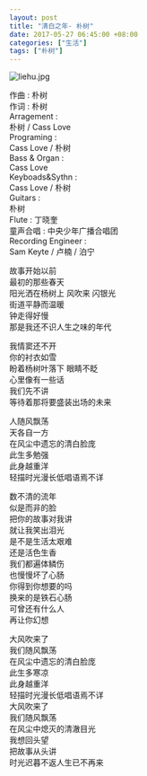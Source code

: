 ```yaml
---
layout: post
title: "清白之年- 朴树"
date: 2017-05-27 06:45:00 +08:00
categories: ["生活"]
tags: ["朴树"]
---
```

 
![liehu.jpg](https://xy07-1251893119.costj.myqcloud.com/2017/05/26/3883875913.jpg "liehu.jpg")

作曲 : 朴树  
作词 : 朴树  
Arragement :  
朴树 / Cass Love  
Programing :  
Cass Love / 朴树  
Bass & Organ :  
Cass Love  
Keyboads&Sythn :  
Cass Love / 朴树  
Guitars :  
朴树  
Flute : 丁晓奎  
童声合唱 : 中央少年广播合唱团  
Recording Engineer :  
Sam Keyte / 卢楠 / 泊宁

故事开始以前  
最初的那些春天  
阳光洒在杨树上 风吹来 闪银光  
街道平静而温暖  
钟走得好慢  
那是我还不识人生之味的年代

我情窦还不开  
你的衬衣如雪  
盼着杨树叶落下 眼睛不眨  
心里像有一些话  
我们先不讲  
等待着那将要盛装出场的未来

人随风飘荡  
天各自一方  
在风尘中遗忘的清白脸庞  
此生多勉强  
此身越重洋  
轻描时光漫长低唱语焉不详

数不清的流年  
似是而非的脸  
把你的故事对我讲  
就让我笑出泪光  
是不是生活太艰难  
还是活色生香  
我们都遍体鳞伤  
也慢慢坏了心肠  
你得到你想要的吗  
换来的是铁石心肠  
可曾还有什么人  
再让你幻想

大风吹来了  
我们随风飘荡  
在风尘中遗忘的清白脸庞  
此生多寒凉  
此身越重洋  
轻描时光漫长低唱语焉不详  
大风吹来了  
我们随风飘荡  
在风尘中熄灭的清澈目光  
我想回头望  
把故事从头讲  
时光迟暮不返人生已不再来
